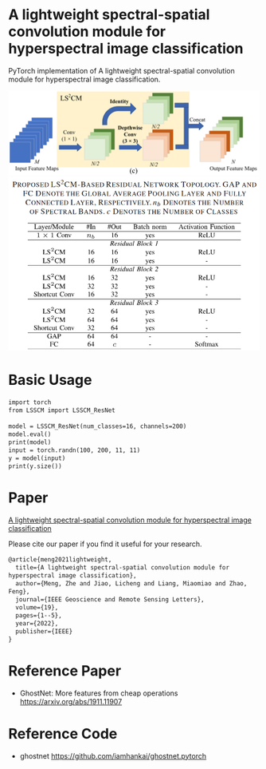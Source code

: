 # A lightweight spectral-spatial convolution module for hyperspectral image classification

PyTorch implementation of A lightweight spectral-spatial convolution module for hyperspectral image classification.

![image](fig/lsscm.png)
![image](fig/arch.png)

# Basic Usage

```
import torch
from LSSCM import LSSCM_ResNet

model = LSSCM_ResNet(num_classes=16, channels=200)
model.eval()
print(model)
input = torch.randn(100, 200, 11, 11)
y = model(input)
print(y.size())
```

# Paper

[A lightweight spectral-spatial convolution module for hyperspectral image classification](https://ieeexplore.ieee.org/document/9395708)

Please cite our paper if you find it useful for your research.

```
@article{meng2021lightweight,
  title={A lightweight spectral-spatial convolution module for hyperspectral image classification},
  author={Meng, Zhe and Jiao, Licheng and Liang, Miaomiao and Zhao, Feng},
  journal={IEEE Geoscience and Remote Sensing Letters},
  volume={19},
  pages={1--5},
  year={2022},
  publisher={IEEE}
}
```

# Reference Paper

* GhostNet: More features from cheap operations https://arxiv.org/abs/1911.11907

# Reference Code

* ghostnet https://github.com/iamhankai/ghostnet.pytorch
